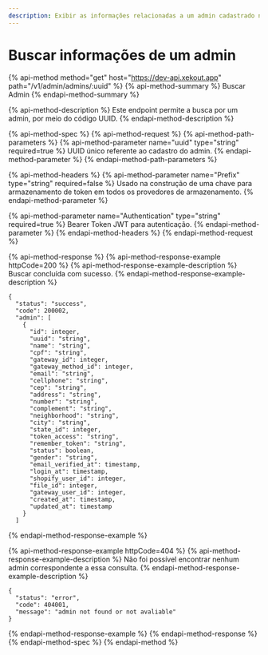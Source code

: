 ```yaml
---
description: Exibir as informações relacionadas a um admin cadastrado na plataforma.
---
```


# Buscar informações de um admin

{% api-method method="get" host="https://dev-api.xekout.app" path="/v1/admin/admins/:uuid" %}
{% api-method-summary %}
Buscar Admin
{% endapi-method-summary %}

{% api-method-description %}
Este endpoint permite a busca por um admin, por meio do código UUID.
{% endapi-method-description %}

{% api-method-spec %}
{% api-method-request %}
{% api-method-path-parameters %}
{% api-method-parameter name="uuid" type="string" required=true %}
UUID único referente ao cadastro do admin.
{% endapi-method-parameter %}
{% endapi-method-path-parameters %}

{% api-method-headers %}
{% api-method-parameter name="Prefix" type="string" required=false %}
Usado na construção de uma chave para armazenamento de token em todos os provedores de armazenamento.
{% endapi-method-parameter %}

{% api-method-parameter name="Authentication" type="string" required=true %}
Bearer Token JWT para autenticação.
{% endapi-method-parameter %}
{% endapi-method-headers %}
{% endapi-method-request %}

{% api-method-response %}
{% api-method-response-example httpCode=200 %}
{% api-method-response-example-description %}
Buscar concluída com sucesso.
{% endapi-method-response-example-description %}

```text
{
  "status": "success",
  "code": 200002,
  "admin": [
    {
      "id": integer,
      "uuid": "string",
      "name": "string",
      "cpf": "string",
      "gateway_id": integer,
      "gateway_method_id": integer,
      "email": "string",
      "cellphone": "string",
      "cep": "string",
      "address": "string",
      "number": "string",
      "complement": "string",
      "neighborhood": "string",
      "city": "string",
      "state_id": integer,
      "token_access": "string",
      "remember_token": "string",
      "status": boolean,
      "gender": "string",
      "email_verified_at": timestamp,
      "login_at": timestamp,
      "shopify_user_id": integer,
      "file_id": integer,
      "gateway_user_id": integer,
      "created_at": timestamp,
      "updated_at": timestamp
    }
  ]
```
{% endapi-method-response-example %}

{% api-method-response-example httpCode=404 %}
{% api-method-response-example-description %}
Não foi possível encontrar nenhum admin correspondente a essa consulta.
{% endapi-method-response-example-description %}

```text
{
  "status": "error",
  "code": 404001,
  "message": "admin not found or not avaliable"
}
```
{% endapi-method-response-example %}
{% endapi-method-response %}
{% endapi-method-spec %}
{% endapi-method %}

